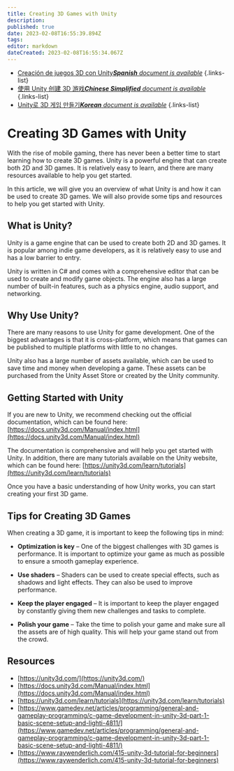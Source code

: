 ```yaml
---
title: Creating 3D Games with Unity
description: 
published: true
date: 2023-02-08T16:55:39.894Z
tags: 
editor: markdown
dateCreated: 2023-02-08T16:55:34.067Z
---
```


- [Creación de juegos 3D con Unity***Spanish** document is available*](/es/Knowledge-base/Common/creating-3d-games-with-unity)
{.links-list}
- [使用 Unity 创建 3D 游戏***Chinese Simplified** document is available*](/zh/Knowledge-base/Common/creating-3d-games-with-unity)
{.links-list}
- [Unity로 3D 게임 만들기***Korean** document is available*](/ko/Knowledge-base/Common/creating-3d-games-with-unity)
{.links-list}


# Creating 3D Games with Unity

With the rise of mobile gaming, there has never been a better time to start learning how to create 3D games. Unity is a powerful engine that can create both 2D and 3D games. It is relatively easy to learn, and there are many resources available to help you get started.

In this article, we will give you an overview of what Unity is and how it can be used to create 3D games. We will also provide some tips and resources to help you get started with Unity.

## What is Unity?

Unity is a game engine that can be used to create both 2D and 3D games. It is popular among indie game developers, as it is relatively easy to use and has a low barrier to entry.

Unity is written in C# and comes with a comprehensive editor that can be used to create and modify game objects. The engine also has a large number of built-in features, such as a physics engine, audio support, and networking.

## Why Use Unity?

There are many reasons to use Unity for game development. One of the biggest advantages is that it is cross-platform, which means that games can be published to multiple platforms with little to no changes.

Unity also has a large number of assets available, which can be used to save time and money when developing a game. These assets can be purchased from the Unity Asset Store or created by the Unity community.

## Getting Started with Unity

If you are new to Unity, we recommend checking out the official documentation, which can be found here: [https://docs.unity3d.com/Manual/index.html](https://docs.unity3d.com/Manual/index.html)

The documentation is comprehensive and will help you get started with Unity. In addition, there are many tutorials available on the Unity website, which can be found here: [https://unity3d.com/learn/tutorials](https://unity3d.com/learn/tutorials)

Once you have a basic understanding of how Unity works, you can start creating your first 3D game.

## Tips for Creating 3D Games

When creating a 3D game, it is important to keep the following tips in mind:

- **Optimization is key** – One of the biggest challenges with 3D games is performance. It is important to optimize your game as much as possible to ensure a smooth gameplay experience.

- **Use shaders** – Shaders can be used to create special effects, such as shadows and light effects. They can also be used to improve performance.

- **Keep the player engaged** – It is important to keep the player engaged by constantly giving them new challenges and tasks to complete.

- **Polish your game** – Take the time to polish your game and make sure all the assets are of high quality. This will help your game stand out from the crowd.

## Resources

- [https://unity3d.com/](https://unity3d.com/)
- [https://docs.unity3d.com/Manual/index.html](https://docs.unity3d.com/Manual/index.html)
- [https://unity3d.com/learn/tutorials](https://unity3d.com/learn/tutorials)
- [https://www.gamedev.net/articles/programming/general-and-gameplay-programming/c-game-development-in-unity-3d-part-1-basic-scene-setup-and-lighti-4811/](https://www.gamedev.net/articles/programming/general-and-gameplay-programming/c-game-development-in-unity-3d-part-1-basic-scene-setup-and-lighti-4811/)
- [https://www.raywenderlich.com/415-unity-3d-tutorial-for-beginners](https://www.raywenderlich.com/415-unity-3d-tutorial-for-beginners)